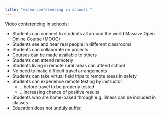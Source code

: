```yaml
---
title: "video-conferencing in schools "
--- 
```

Video conferencing in schools:

- Students can connect to students all around the world Massive Open Online Course (MOOC)
- Students see and hear real people in different classrooms
- Students can collaborate on projects
- Courses can be made available to others
- Students can attend remotely
- Students living in remote rural areas can attend school
- No need to make difficult travel arrangements
- Students can take virtual field trips to remote areas in safety
- Students can experience remote testing by instructor
	- ...before travel to be properly tested
	- ...increasing chance of positive results
- Students who are home-based through e.g. illness can be included in classes
- Education does not unduly suffer. 